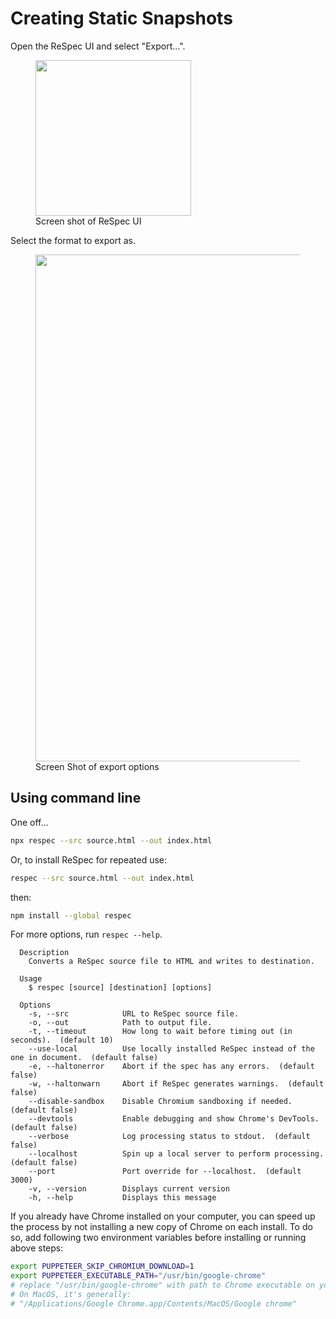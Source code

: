 # Creating Static Snapshots

Open the ReSpec UI and select "Export...".

<figure>
<img width="249" alt="" src="https://user-images.githubusercontent.com/870154/117614998-7926a880-b1ac-11eb-9d4e-654a21165aa8.png">
<figcaption>Screen shot of ReSpec UI</figcaption>
</figure>

Select the format to export as.

<figure>
<img width="811" alt="" src="https://user-images.githubusercontent.com/870154/117615001-7af06c00-b1ac-11eb-8540-97c474244045.png">
<figcaption>Screen Shot of export options</figcaption>
</figure>

## Using command line

One off... 

```bash
npx respec --src source.html --out index.html
```

Or, to install ReSpec for repeated use:
```bash
respec --src source.html --out index.html
```

then:

```bash
npm install --global respec
```

For more options, run `respec --help`.

```
  Description
    Converts a ReSpec source file to HTML and writes to destination.

  Usage
    $ respec [source] [destination] [options]

  Options
    -s, --src            URL to ReSpec source file.
    -o, --out            Path to output file.
    -t, --timeout        How long to wait before timing out (in seconds).  (default 10)
    --use-local          Use locally installed ReSpec instead of the one in document.  (default false)
    -e, --haltonerror    Abort if the spec has any errors.  (default false)
    -w, --haltonwarn     Abort if ReSpec generates warnings.  (default false)
    --disable-sandbox    Disable Chromium sandboxing if needed.  (default false)
    --devtools           Enable debugging and show Chrome's DevTools.  (default false)
    --verbose            Log processing status to stdout.  (default false)
    --localhost          Spin up a local server to perform processing.  (default false)
    --port               Port override for --localhost.  (default 3000)
    -v, --version        Displays current version
    -h, --help           Displays this message
```

<aside class="note">
If you already have Chrome installed on your computer, you can speed up the process by not installing a new copy of Chrome on each install. To do so, add following two environment variables before installing or running above steps:

```bash
export PUPPETEER_SKIP_CHROMIUM_DOWNLOAD=1
export PUPPETEER_EXECUTABLE_PATH="/usr/bin/google-chrome"
# replace "/usr/bin/google-chrome" with path to Chrome executable on your system.
# On MacOS, it's generally:
# "/Applications/Google Chrome.app/Contents/MacOS/Google chrome"
```
</aside>
